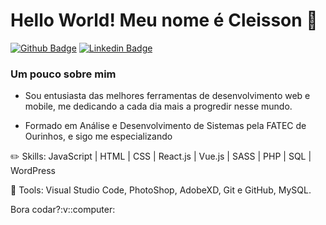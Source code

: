 # Hello World! Meu nome é Cleisson 👋
[![Github Badge](https://img.shields.io/badge/-Github-000?style=flat-square&logo=Github&logoColor=white&link=https://github.com/CleissonV)](https://github.com/CleissonV)
[![Linkedin Badge](https://img.shields.io/badge/-LinkedIn-blue?style=flat-square&logo=Linkedin&logoColor=white&link=https://www.linkedin.com/in/cleisson-vilela-a695381b2/)](https://www.linkedin.com/in/cleisson-vilela-a695381b2/)

### Um pouco sobre mim
<ul>
<li> <p> Sou entusiasta das melhores ferramentas de desenvolvimento web e mobile, me dedicando a cada dia mais a progredir nesse mundo.</p></li>
<li><p>Formado em  Análise e Desenvolvimento de Sistemas pela FATEC de Ourinhos, e sigo me especializando</p></li>
  </ul>

:pencil2: Skills: JavaScript | HTML | CSS | React.js | Vue.js | SASS | PHP | SQL | WordPress

💼 Tools: Visual Studio Code, PhotoShop, AdobeXD, Git e GitHub, MySQL.

 <p> Bora codar?:v::computer:</p> 
